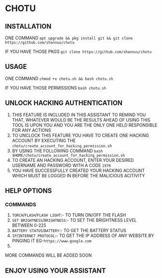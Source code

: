 # CHOTU

## INSTALLATION
ONE COMMAND
 `apt upgrade && pkg install git && git clone https://github.com/shannuu/chotu`

IF YOU HAVE THOSE PKGS
 `git clone https://github.com/shannuu/chotu`



## USAGE
ONE COMMAND
 `chmod +x chotu.sh && bash chotu.sh`

IF YOU HAVE THOSE PERMISSIONS
 `bash chotu.sh`

## UNLOCK HACKING AUTHENTICATION
1. THIS FEATURE IS INCLUDED IN THIS ASSISTANT TO REMIND YOU THAT, WHATEVER WOULD BE THE RESULTS AHEAD OF USING THIS TOOL IS UPON YOU AND YOU ARE THE ONLY ONE HELD RESPONSIBLE FOR ANY ACTIONS
2. TO UNCLOCK THIS FEATURE YOU HAVE TO CREATE ONE HACKING ACCOUNT BY EXECUTING THE `chotu/create_account_for_hacking_permission.sh`
3. BY USING THE FOLLOWING COMMAND `bash $HOME/chotu/create_account_for_hacking_permission.sh`
4. TO CREATE AN HACKING ACCOUNT, ENTER YOUR DESIRED USERNAME AND PASSWORD WITH A CODE `1976`
5. YOU HAVE SUCCESSFULLY CREATED YOUR HACKING ACCOUNT WHICH MUST BE LOGGED IN BEFORE THE MALICIOUS ACITIVITY

## HELP OPTIONS
### COMMANDS
1. `TORCH`/`FLASH`/`FLASH LIGHT`:- TO TURN ON/OFF THE FLASH
2. `SET BRIGHTNESS`/`BRIGHTNESS`:- TO SET THE BRIGHTNESS LEVEL BETWEEN 0-225
3. `BATTERY STATUS`/`BATTERY`:- TO GET THE BATTERY STATUS
4. `IP`/`INTERNET PROTOCOL`:- TO GET THE IP ADDRESS OF ANY WEBSITE BY PINGING IT EG-`https://www.google.com`
5. 

MORE COMMANDS WILL BE ADDED SOON


## ENJOY USING YOUR ASSISTANT
